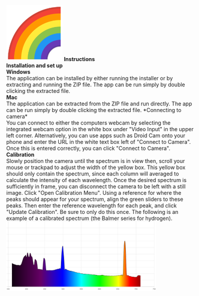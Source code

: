 <img src="assets/icon.png" width="150"/> 
<b> Instructions </b> <br />
<b> Installation and set up </b>  <br />
<b> Windows </b> <br />
The application can be installed by either running the installer or by extracting and running the ZIP file.  The app can be run simply by double clicking the extracted file. <br />
<b> Mac </b> <br />
The application can be extracted from the ZIP file and run directly. The app can be run simply by double clicking the extracted file. 
*Connecting to camera* <br />
You can connect to either the computers webcam by selecting the integrated webcam option in the white box under "Video Input" in the upper left corner. Alternatively, you can use apps such as Droid Cam onto your phone and enter the URL in the white text box left of "Connect to Camera". Once this is entered correctly, you can click "Connect to Camera".  <br />
<b> Calibration </b> <br />
Slowly position the camera until the spectrum is in view then, scroll your mouse or trackpad to adjust the width of the yellow box. This yellow box should only contain the spectrum, since each column will averaged to calculate the intensity of each wavelength. Once the desired spectrum is sufficiently in frame, you can disconnect the camera to be left with a still image. Click "Open Calibration Menu". Using a reference for where the peaks should appear for your spectrum, align the green sliders to these peaks. Then enter the reference wavelength for each peak, and click "Update Calibration". Be sure to only do this once. The following is an example of a calibrated spectrum (the Balmer series for hydrogen). 
<img src="spectrum.png" width="400"/> 
